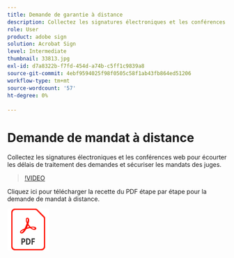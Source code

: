 ```yaml
---
title: Demande de garantie à distance
description: Collectez les signatures électroniques et les conférences web pour écourter les délais de traitement des demandes et sécuriser les mandats des juges
role: User
product: adobe sign
solution: Acrobat Sign
level: Intermediate
thumbnail: 33813.jpg
exl-id: d7a8322b-f7fd-454d-a74b-c5ff1c9839a8
source-git-commit: 4ebf9594025f98f0505c58f1ab43fb864ed51206
workflow-type: tm+mt
source-wordcount: '57'
ht-degree: 0%

---
```


# Demande de mandat à distance

Collectez les signatures électroniques et les conférences web pour écourter les délais de traitement des demandes et sécuriser les mandats des juges.

>[!VIDEO](https://video.tv.adobe.com/v/33813?quality=12&learn=on&hidetitle=true)

Cliquez ici pour télécharger la recette du PDF étape par étape pour la demande de mandat à distance.

[![Télécharger la recette du PDF](../assets/acrobat_PDF_96.png)](../assets/UseCaseRecipe-EN-Remote-Warrant-Request.pdf)
